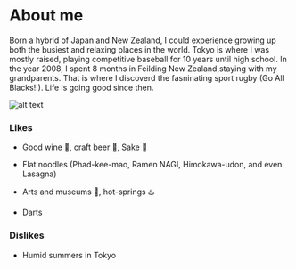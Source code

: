 # About me

Born a hybrid of Japan and New Zealand, I could experience growing up both the busiest and relaxing places in the world. Tokyo is where I was mostly raised, playing competitive baseball for 10 years until high school. In the year 2008, I spent 8 months in Feilding New Zealand,staying with my grandparents. That is where I discoverd the fasninating sport rugby (Go All Blacks!!). Life is going good since then.

![alt text](https://danyamamotoevans.github.io/Welcome/IMG_7743.JPG?raw=true "")

### Likes
* Good wine :wine_glass:, craft beer :beers:, Sake :sake: 
* Flat noodles (Phad-kee-mao, Ramen NAGI, Himokawa-udon, and even Lasagna)

* Arts and museums :office:, hot-springs :hotsprings:
* Darts

### Dislikes
* Humid summers in Tokyo 


